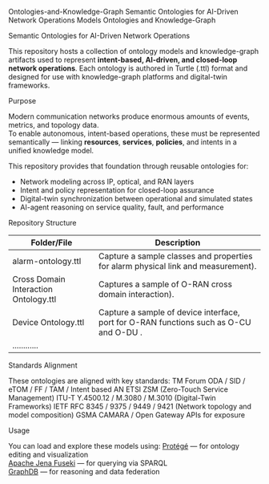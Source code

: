Ontologies-and-Knowledge-Graph
Semantic Ontologies for AI-Driven Network Operations Models
Ontologies and Knowledge-Graph

Semantic Ontologies for AI-Driven Network Operations

This repository hosts a collection of ontology models and knowledge-graph artifacts used to represent **intent-based, AI-driven, and closed-loop network operations**. Each ontology is authored in Turtle (.ttl) format and designed for use with knowledge-graph platforms and digital-twin frameworks.

Purpose

Modern communication networks produce enormous amounts of events, metrics, and topology data.  
To enable autonomous, intent-based operations, these must be represented semantically — linking **resources**, **services**, **policies**, and intents in a unified knowledge model.  

This repository provides that foundation through reusable ontologies for:
- Network modeling across IP, optical, and RAN layers  
- Intent and policy representation for closed-loop assurance  
- Digital-twin synchronization between operational and simulated states  
- AI-agent reasoning on service quality, fault, and performance

Repository Structure

| Folder/File | Description |
|--------------|-------------|
| alarm-ontology.ttl | Capture a sample classes and properties for alarm physical link and measurement). |
| Cross Domain Interaction Ontology.ttl | Captures a sample of O-RAN cross domain interaction). |
| Device Ontology.ttl | Capture a sample of device interface, port for O-RAN functions such as O-CU and O-DU . |
| ............ |

Standards Alignment

These ontologies are aligned with key standards:
TM Forum ODA / SID / eTOM / FF / TAM / Intent based AN
ETSI ZSM (Zero-Touch Service Management)
ITU-T Y.4500.12 / M.3080 / M.3010 (Digital-Twin Frameworks)
IETF RFC 8345 / 9375 / 9449 / 9421  (Network topology and model composition)
GSMA CAMARA / Open Gateway APIs for exposure

Usage

You can load and explore these models using:
[Protégé](https://protege.stanford.edu/) — for ontology editing and visualization  
[Apache Jena Fuseki](https://jena.apache.org/) — for querying via SPARQL  
[GraphDB](https://www.ontotext.com/products/graphdb/) — for reasoning and data federation  
